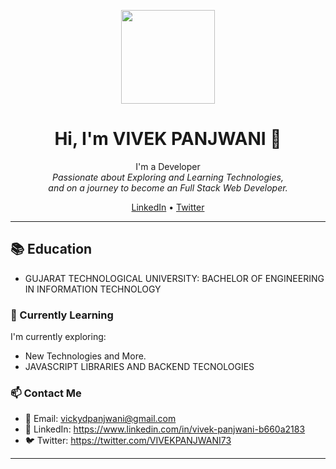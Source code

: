 <p align="center">
  <img src="your-profile-image-url.jpg" width="150" height="150">
</p>

<h1 align="center">Hi, I'm VIVEK PANJWANI 👋</h1>

<p align="center">
  I'm a Developer <br>
  <em>Passionate about Exploring and Learning Technologies,<br> and on a journey to become an Full Stack Web Developer.</em>
</p>

<p align="center">
  <a href="https://linkedin.com/in/yourlinkedin">LinkedIn</a> •
  <a href="https://twitter.com/yourtwitter">Twitter</a>
</p>

---
## 📚 Education

- GUJARAT TECHNOLOGICAL UNIVERSITY: BACHELOR OF ENGINEERING IN INFORMATION TECHNOLOGY

### 🌱 Currently Learning

I'm currently exploring:

- New Technologies and More.
- JAVASCRIPT LIBRARIES AND BACKEND TECNOLOGIES

### 📫 Contact Me

- 📧 Email: vickydpanjwani@gmail.com
- 💬 LinkedIn: https://www.linkedin.com/in/vivek-panjwani-b660a2183
- 🐦 Twitter: https://twitter.com/VIVEKPANJWANI73

---
